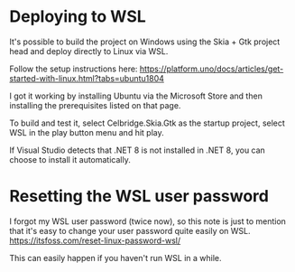 ﻿# Deploying to WSL

It's possible to build the project on Windows using the Skia + Gtk project head and deploy directly to Linux via WSL.

Follow the setup instructions here: https://platform.uno/docs/articles/get-started-with-linux.html?tabs=ubuntu1804

I got it working by installing Ubuntu via the Microsoft Store and then installing the prerequisites listed on that page.

To build and test it, select Celbridge.Skia.Gtk as the startup project, select WSL in the play button menu and hit play.

If Visual Studio detects that .NET 8 is not installed in .NET 8, you can choose to install it automatically.

# Resetting the WSL user password

I forgot my WSL user password (twice now), so this note is just to mention that it's easy to change your user password quite easily on WSL.
https://itsfoss.com/reset-linux-password-wsl/

This can easily happen if you haven't run WSL in a while.